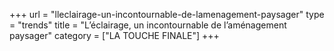 
+++
url = "lleclairage-un-incontournable-de-lamenagement-paysager"
type = "trends"
title = "L’éclairage, un incontournable de l’aménagement paysager"
category = ["LA TOUCHE FINALE"]
+++